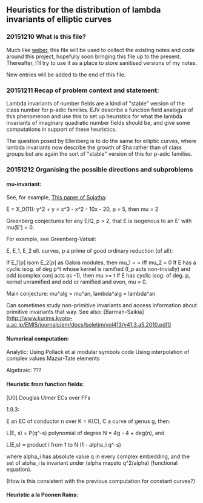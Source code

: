 ## Heuristics for the distribution of lambda invariants of elliptic curves

### 20151210 What is this file?

Much like [weber](https://github.com/daniel3735928559/wip-weber), this
file will be used to collect the existing notes and code around this
project, hopefully soon bringing this file up to the present.
Thereafter, I'll try to use it as a place to store sanitised versions
of my notes.

New entries will be added to the end of this file.

### 20151211 Recap of problem context and statement:

Lambda invariants of number fields are a kind of "stable" version of
the class number for p-adic families.  EJV describe a function field
analogue of this phenomenon and use this to set up heuristics for what
the lambda invariants of imaginary quadratic number fields should be,
and give some computations in support of these heuristics.

The question posed by Ellenberg is to do the same for elliptic curves,
where lambda invariants now describe the growth of Sha rather than of
class groups but are again the sort of "stable" version of this for
p-adic families.

### 20151212 Organising the possible directions and subproblems

#### mu-invariant:

See, for example, [This paper of
Sujatha](http://www.math.tifr.res.in/~sujatha/win.pdf):

E = X_0(11): y^2 + y = x^3 - x^2 - 10x - 20, p = 5, then mu = 2

Greenberg conjectures for any E/Q, p > 2, that E is isogenous to an E' with mu(E') = 0.

For example, see Greenberg-Vatsal: 

E, E_1, E_2 ell. curves, p a prime of good ordinary reduction (of all):

If E_1[p] isom E_2[p] as Galois modules, then mu_1 = = iff mu_2 = 0
If E has a cyclic isog. of deg p^t whose kernel is ramified (I_p acts non-trivially) and odd (complex conj acts as -1), then mu >= t
If E has cyclic isog. of deg. p, kernel unramified and odd or ramified and even, mu = 0.

Main conjecture: mu^alg = mu^an, lambda^alg = lambda^an

Can sometimes study non-primitive invariants and access information
about primitive invariants that way.  See also:
[Barman-Saikia](http://www.kurims.kyoto-u.ac.jp/EMIS/journals/em/docs/boletim/vol413/v41.3.a5.2010.pdf0

#### Numerical computation:

Analytic:
Using Pollack et al modular symbols code
Using interpolation of complex values
Mazur-Tate elements

Algebraic:
???

#### Heuristic from function fields:

[U0] Douglas Ulmer ECs over FFs

1.9.3:

E an EC of conductor n over K = K(C), C a curve of genus g, then:

L(E, s) = P(q^-s) polynomial of degree N = 4g - 4 + deg(n), and

L(E,s) = product i from 1 to N (1 - alpha_i q^-s)

where alpha_i has absolute value q in every complex embedding, and the set of alpha_i is invariant under (alpha mapsto q^2/alpha) (functional equation).

(How is this consistent with the previous computation for constant curves?)

#### Heuristic a la Poonen Rains: